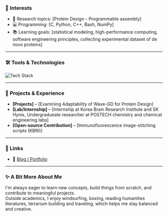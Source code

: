 ### 🎯 Interests

- 🔬 Research topics: [Protein Design - Programmable assembly]
- 💻 Programming: [C, Python, C++, Bash, NumPy]
- 📚 Learning goals: [statistical modeling, high-performance computing, software engineering principles, collecting experimental dataset of de novo proteins]

---

### 🛠️ Tools & Technologies

![Tech Stack](https://skillicons.dev/icons?i=python,c,cpp,linux,bash,git,latex,vscode,github)

---

### 📂 Projects & Experience

- **[Projects]** – [Examining Adaptability of Wave-GD for Protein Design]
- **[Lab/Internship]** – [Internship at Korea Brain Research Institute and SK Hynix, Undergradueate researcher at POSTECH chemistry and chemical engineering labs]
- **[Open-source Contribution]** – [Immunofluorescence image-stitching scripts (KBRI)]

---

### 🔗 Links

- 📝 [Blog / Portfolio](https://velog.io/@ymleegit/posts)
  
---

### ✨ A Bit More About Me

I'm always eager to learn new concepts, build things from scratch, and contribute to meaningful projects.  
Outside academics, I enjoy windsurfing, boxing, reading humanities literatures, terrarium building and traveling, which helps me stay balanced and creative.
